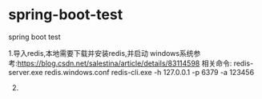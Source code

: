 # spring-boot-test
spring boot test 

1.导入redis,本地需要下载并安装redis,并启动
   windows系统参考:https://blog.csdn.net/salestina/article/details/83114598
   相关命令:
       redis-server.exe  redis.windows.conf
       redis-cli.exe -h 127.0.0.1 -p 6379 -a 123456
       
2.